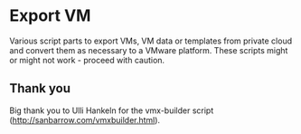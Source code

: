 # Export VM

Various script parts to export VMs, VM data or templates from private cloud and convert them as necessary to a VMware platform.
These scripts might or might not work - proceed with caution.



## Thank you
Big thank you to Ulli Hankeln for the vmx-builder script (http://sanbarrow.com/vmxbuilder.html).


